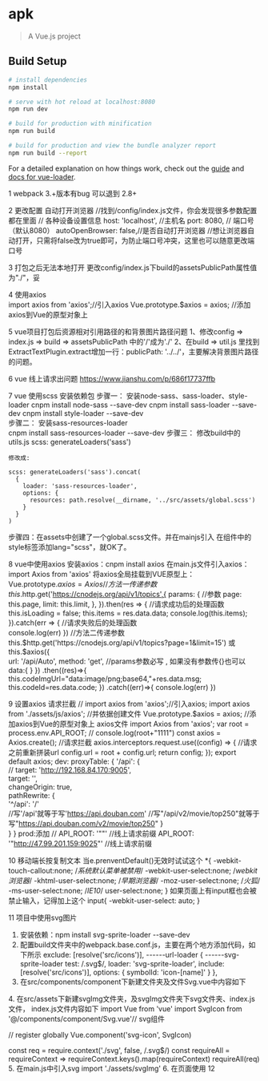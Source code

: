 # apk

> A Vue.js project

## Build Setup

``` bash
# install dependencies
npm install

# serve with hot reload at localhost:8080
npm run dev

# build for production with minification
npm run build

# build for production and view the bundle analyzer report
npm run build --report
```

For a detailed explanation on how things work, check out the [guide](http://vuejs-templates.github.io/webpack/) and [docs for vue-loader](http://vuejs.github.io/vue-loader).

 1 webpack 3.+版本有bug 可以退到 2.8+

 2 更改配置 自动打开浏览器
//找到/config/index.js文件，你会发现很多参数配置都在里面
// 各种设备设置信息
host: 'localhost', //主机名
port: 8080, // 端口号（默认8080）
autoOpenBrowser: false,//是否自动打开浏览器
//想让浏览器自动打开，只需将false改为true即可，为防止端口号冲突，这里也可以随意更改端口号

 3 打包之后无法本地打开
 更改config/index.js下build的assetsPublicPath属性值为"./"，妥

 4 使用axios  
 import axios from 'axios';//引入axios
Vue.prototype.$axios = axios; //添加axios到Vue的原型对象上

5 vue项目打包后资源相对引用路径的和背景图片路径问题
1、修改config => index.js => build => assetsPublicPath 中的'/'成为'./'
2、在build => util.js 里找到ExtractTextPlugin.extract增加一行：publicPath: '../../'，主要解决背景图片路径的问题。


6 vue  线上请求出问题
https://www.jianshu.com/p/686f17737ffb

7 vue  使用scss  安装依赖包
步骤一： 安装node-sass、sass-loader、style-loader
    cnpm install node-sass --save-dev
    cnpm install sass-loader --save-dev
    cnpm install style-loader --save-dev  
步骤二： 安装sass-resources-loader	
	cnpm install sass-resources-loader --save-dev
步骤三： 修改build中的utils.js
scss: generateLoaders('sass')

    修改成:

    scss: generateLoaders('sass').concat(
      {
        loader: 'sass-resources-loader',
        options: {
          resources: path.resolve(__dirname, '../src/assets/global.scss')
        }
      }
    )
步骤四：在assets中创建了一个global.scss文件。并在mainjs引入
在组件中的style标签添加lang="scss"，就OK了。

8 vue中使用axios
安装axios：cnpm install axios
在main.js文件引入axios：import Axios from 'axios'
将axios全局挂载到VUE原型上：Vue.prototype.$axios=Axios
//方法一传递参数
this.$http.get('https://cnodejs.org/api/v1/topics',{
      params: {                           //参数
        page: this.page,
        limit: this.limit,
      },
    }).then(res => {                   //请求成功后的处理函数     
      this.isLoading = false;
      this.items = res.data.data;
      console.log(this.items);   
    }).catch(err => {                 //请求失败后的处理函数   
      console.log(err)
    })
//方法二传递参数
this.$http.get('https://cnodejs.org/api/v1/topics?page=1&limit=15')
或
this.$axios({  
            url: '/api/Auto',
            method: 'get',
          //params参数必写 , 如果没有参数传{}也可以
            data:{ 
            }
          })
          .then((res)=>{
            this.codeImgUrl="data:image/png;base64,"+res.data.msg;
            this.codeId=res.data.code;
          })
          .catch((err)=>{
            console.log(err)
          })
		  
9 设置axios 请求拦截
// import axios from 'axios';//引入axios;
import axios from './assets/js/axios';   //并依据创建文件
Vue.prototype.$axios = axios; //添加axios到Vue的原型对象上
axios文件
import Axios from 'axios';
var root = process.env.API_ROOT;
// console.log(root+"1111")
const axios = Axios.create();
//请求拦截
axios.interceptors.request.use((config) => {
    //请求之前重新拼装url
    config.url = root + config.url;
    return config;
});
export default axios;
dev:
proxyTable: {
      '/api': {  
        // target: 'http://192.168.84.170:9005',  
        target: '',  
        changeOrigin: true,  
        pathRewrite: {  
            '^/api': '/'  
            //写'/api'就等于写'https://api.douban.com'
            //写"/api/v2/movie/top250"就等于写"https://api.douban.com/v2/movie/top250"
        }  
      }
    }
prod:添加
// API_ROOT: '""'   //线上请求前缀
  API_ROOT: '"http://47.99.201.159:9025"'   //线上请求前缀

10 移动端长按复制文本
当e.prenventDefault()无效时试试这个
*{
  -webkit-touch-callout:none;  /*系统默认菜单被禁用*/
  -webkit-user-select:none; /*webkit浏览器*/
  -khtml-user-select:none; /*早期浏览器*/
  -moz-user-select:none; /*火狐*/
  -ms-user-select:none;  /*IE10*/
  user-select:none;
}
如果页面上有input框也会被禁止输入，记得加上这个
input{
  -webkit-user-select: auto;
}

11 项目中使用svg图片
  1. 安装依赖：npm install svg-sprite-loader --save-dev
  2. 配置build文件夹中的webpack.base.conf.js，主要在两个地方添加代码，如下所示
    exclude: [resolve('src/icons')],       ------url-loader
    {                                      ------svg-sprite-loader
        test: /\.svg$/,
        loader: 'svg-sprite-loader',
        include: [resolve('src/icons')],
        options: {
          symbolId: 'icon-[name]'
        }
    },
  3. 在src/components/component下新建文件夹及文件Svg.vue中内容如下
  <template>
    <svg :class="svgClass" aria-hidden="true" v-on="$listeners">
      <use :xlink:href="iconName"/>
    </svg>
  </template>
  <script>
  export default {
    name: 'SvgIcon',
    props: {
      iconClass: {
        type: String,
        required: true
      },
      className: {
        type: String,
        default: ''
      }
    },
    computed: {
      iconName() {
        return `#icon-${this.iconClass}`
      },
      svgClass() {
        if (this.className) {
          return 'svg-icon ' + this.className
        } else {
          return 'svg-icon'
        }
      }
    }
  }
</script>
  <style scoped>
    /* .svg-icon {
      width: 1em;
      height: 1em;
      vertical-align: -0.15em;
      fill: currentColor;
      overflow: hidden;
    } */
  </style>
  4. 在src/assets下新建svgImg文件夹，及svgImg文件夹下svg文件夹、index.js文件， index.js文件内容如下
  import Vue from 'vue'
  import SvgIcon from '@/components/component/Svg.vue'// svg组件
  
  // register globally
  Vue.component('svg-icon', SvgIcon)
  
  const req = require.context('./svg', false, /\.svg$/)
  const requireAll = requireContext => requireContext.keys().map(requireContext)
  requireAll(req)
  5. 在main.js中引入svg
  import './assets/svgImg'
  6. 在页面使用
  <svg-icon icon-class="test"></svg-icon>
12
